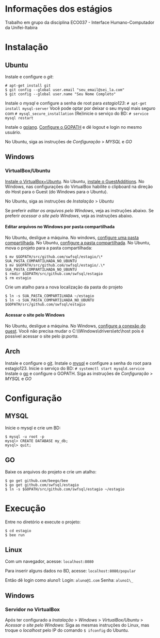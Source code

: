 # Informações dos estágios
Trabalho em grupo da disciplina ECO037 - Interface Humano-Computador da Unifei-Itabira

# Instalação

## Ubuntu
Instale e configure o *git*:
```console
# apt-get install git
$ git config --global user.email "seu_email@sei_la.com"
$ git config --global user.name "Seu Nome Completo"
```

Instale o *mysql* e configure a senha de root para *estagio123*: `# apt-get install mysql-server`
Você pode optar por deixar o seu mysql mais seguro com `# mysql_secure_installation`
(Re)inicie o serviço do BD: `# service mysql restart`

Instale o [golang](https://github.com/golang/go/wiki/Ubuntu).
[Configure o GOPATH](https://stackoverflow.com/questions/21001387/how-do-i-set-the-gopath-environment-variable-on-ubuntu-what-file-must-i-edit) e dê logout e login no mesmo usuário.

No Ubuntu, siga as instruções de *Configuração* > *MYSQL* e *GO*

## Windows
### VirtualBox/Ubuntu
[Instale o VirtualBox+Ubuntu](http://pt.wikihow.com/Instalar-o-Ubuntu-no-VirtualBox).
No Ubuntu, [instale o GuestAdditions](http://www.htpcbeginner.com/install-virtualbox-guest-additions-on-ubuntu-debian/).
No Windows, nas configurações do VirtualBox habilite o clipboard na direção do Host para o Guest (do Windows para o Ubuntu).

No Ubuntu, siga as instruções de *Instalação* > *Ubuntu*

Se preferir *editar os arquivos pelo Windows*, veja as instruções abaixo.
Se preferir *acessar o site pelo Windows*, veja as instruções abaixo.

#### Editar arquivos no Windows por pasta compartilhada
No Ubuntu, desligue a máquina. 
No windows, [configure uma pasta compartilhada](http://www.htpcbeginner.com/setup-virtualbox-shared-folders-linux-windows/).
No Ubuntu, [configure a pasta compartilhada](http://www.htpcbeginner.com/mount-virtualbox-shared-folder-on-ubuntu-linux/).
No Ubuntu, mova o projeto para a pasta compartilhada:
```console
$ mv $GOPATH/src/github.com/swfsql/estagio/\* SUA_PASTA_COMPARTILHADA_NO_UBUNTU
$ mv $GOPATH/src/github.com/swfsql/estagio/.\* SUA_PASTA_COMPARTILHADA_NO_UBUNTU
$ rmdir $GOPATH/src/github.com/swfsql/estagio
$ rm estagio
```
Crie um atalho para a nova localização da pasta do projeto
```console
$ ln -s SUA_PASTA_COMPARTILHADA ~/estagio
$ ln -s SUA_PASTA_COMPARTILHADA_NO_UBUNTU $GOPATH/src/github.com/swfsql/estagio
```

#### Acessar o site pelo Windows
No Ubuntu, desligue a máquina.
No Windows, [configure a conexão do guest](https://askubuntu.com/questions/52147/how-can-i-access-apache-on-virtualbox-guest-from-host). Você não precisa mudar o C:\\\\Windows\drivers\etc\host pois é possível acessar o site pelo *ip:porta*.

## Arch
Instale e configure o [git](https://wiki.archlinux.org/index.php/git).
Instale o [mysql](https://wiki.archlinux.org/index.php/MySQL) e configure a senha do root para estagio123.
Inicie o serviço do BD: `# systemctl start mysqld.service`
Instale o [go](https://wiki.archlinux.org/index.php/Go) e configure o GOPATH.
Siga as instruções de *Configuração* > *MYSQL* e *GO*

# Configuração

## MYSQL
Inicie o mysql e crie um BD:
```console
$ mysql -u root -p
mysql> CREATE DATABASE my_db;	
mysql> quit;
```

## GO
Baixe os arquivos do projeto e crie um atalho:
```console
$ go get github.com/beego/bee
$ go get github.com/swfsql/estagio
$ ln -s $GOPATH/src/github.com/swfsql/estagio ~/estagio
```

# Execução
Entre no diretório e execute o projeto:
```console
$ cd estagio
$ bee run
```

## Linux
Com um navegador, acesse: 
`localhost:8080`

Para inserir alguns dados no BD, acesse: 
`localhost:8080/popular`

Então dê login como aluno1: 
Login: `aluno@1.com` 
Senha: `aluno1\_`

## Windows
### Servidor no VirtualBox
Após ter configurado a *Instalação* > *Windows* > *VirtualBox/Ubuntu* > *Acessar o site pelo Windows*:
Siga as mesmas instruções do Linux, mas troque o *localhost* pelo IP do comando `$ ifconfig` do Ubuntu.
